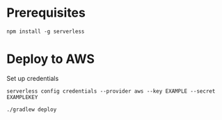 # Prerequisites
```
npm install -g serverless
```

# Deploy to AWS
Set up credentials
```
serverless config credentials --provider aws --key EXAMPLE --secret EXAMPLEKEY
```

```
./gradlew deploy
```